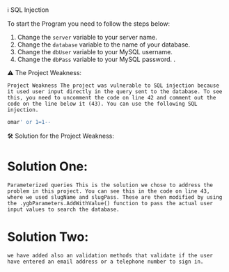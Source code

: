ℹ️ SQL Injection

To start the Program you need to follow the steps below:

1. Change the `server` variable to your server name.
2. Change the `database` variable to the name of your database.
3. Change the `dbUser` variable to your MySQL username.
4. Change the `dbPass` variable to your MySQL password. .  

⚠️ The Project Weakness:

    Project Weakness The project was vulnerable to SQL injection because it used user input directly in the query sent to the database. To see this, you need to uncomment the code on line 42 and comment out the code on the line below it (43). You can use the following SQL injection. 
```bash
omar' or 1=1--
``` 

🛠️ Solution for the Project Weakness:
   # Solution One:
    Parameterized queries This is the solution we chose to address the problem in this project. You can see this in the code on line 43, where we used slugName and slugPass. These are then modified by using the .ygbParameters.AddWithValue() function to pass the actual user input values to search the database.
    
   # Solution Two: 
    we have added also an validation methods that validate if the user have entered an email address or a telephone number to sign in.  
